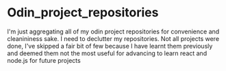 # Odin_project_repositories
I'm just aggregating all of my odin project repositories for convenience and cleanininess sake. I need to declutter my repositories. Not all projects were done, I've skipped a fair bit of few because I have learnt them previously and deemed them not the most useful for advancing to learn react and node.js for future projects
